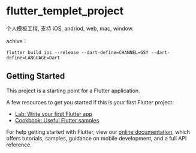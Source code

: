 # flutter_templet_project

个人模板工程, 支持 iOS, andriod, web, mac, window.

achive：
```
flutter build ios --release --dart-define=CHANNEL=GSY --dart-define=LANGUAGE=Dart
```

## Getting Started

This project is a starting point for a Flutter application.

A few resources to get you started if this is your first Flutter project:

- [Lab: Write your first Flutter app](https://flutter.dev/docs/get-started/codelab)
- [Cookbook: Useful Flutter samples](https://flutter.dev/docs/cookbook)

For help getting started with Flutter, view our
[online documentation](https://flutter.dev/docs), which offers tutorials,
samples, guidance on mobile development, and a full API reference.
